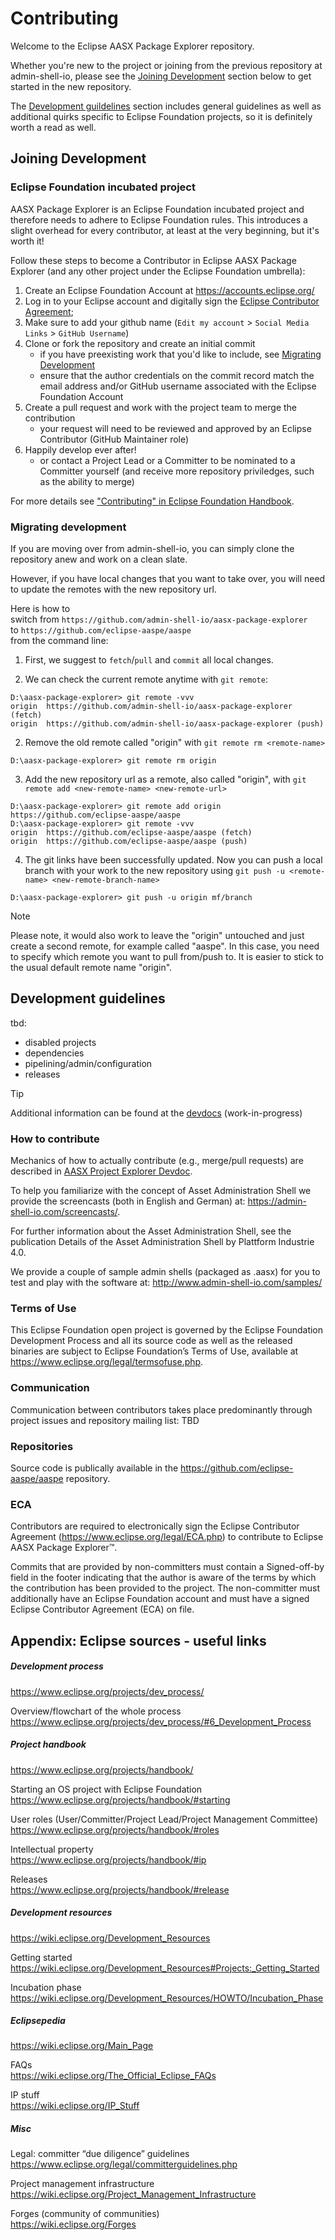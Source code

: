 # Contributing

Welcome to the Eclipse AASX Package Explorer repository. 

Whether you're new to the project or joining from the previous repository at admin-shell-io, please see the [Joining Development](#joining-development) section below to get started in the new repository.

The [Development guildelines](#development-guidelines) section includes general guidelines as well as additional quirks specific to Eclipse Foundation projects, so it is definitely worth a read as well.

## Joining Development

### Eclipse Foundation incubated project

AASX Package Explorer is an Eclipse Foundation incubated project and therefore needs to adhere to Eclipse Foundation rules.
This introduces a slight overhead for every contributor, at least at the very beginning, but it's worth it!

Follow these steps to become a Contributor in Eclipse AASX Package Explorer (and any other project under the Eclipse Foundation umbrella):

1. Create an Eclipse Foundation Account at https://accounts.eclipse.org/ 
1. Log in to your Eclipse account and digitally sign the [Eclipse Contributor Agreement](https://www.eclipse.org/projects/handbook/#contributing-eca);
1. Make sure to add your github name (`Edit my account` > `Social Media Links` > `GitHub Username`)
1. Clone or fork the repository and create an initial commit
    - if you have preexisting work that you'd like to include, see [Migrating Development](#migrating-development)
    - ensure that the author credentials on the commit record match the email address and/or GitHub username associated with the Eclipse Foundation Account
1. Create a pull request and work with the project team to merge the contribution
    - your request will need to be reviewed and approved by an Eclipse Contributor (GitHub Maintainer role) 
1. Happily develop ever after!
    - or contact a Project Lead or a Committer to be nominated to a Committer yourself (and receive more repository priviledges, such as the ability to merge)

For more details see ["Contributing" in Eclipse Foundation Handbook](https://www.eclipse.org/projects/handbook/#contributing-contributors).
   
### Migrating development

If you are moving over from admin-shell-io, you can simply clone the repository anew and work on a clean slate. 

However, if you have local changes that you want to take over, you will need to update the remotes with the new repository url.

Here is how to  
switch from `https://github.com/admin-shell-io/aasx-package-explorer`  
to `https://github.com/eclipse-aaspe/aaspe`  
from the command line:

1. First, we suggest to `fetch`/`pull` and `commit` all local changes.
 
2. We can check the current remote anytime with `git remote`:
 
```
D:\aasx-package-explorer> git remote -vvv
origin  https://github.com/admin-shell-io/aasx-package-explorer (fetch)
origin  https://github.com/admin-shell-io/aasx-package-explorer (push)
```
 
2. Remove the old remote called "origin" with `git remote rm <remote-name>`
 
```
D:\aasx-package-explorer> git remote rm origin
```
 
3. Add the new repository url as a remote, also called "origin", with `git remote add <new-remote-name> <new-remote-url>`
 
```
D:\aasx-package-explorer> git remote add origin https://github.com/eclipse-aaspe/aaspe
D:\aasx-package-explorer> git remote -vvv
origin  https://github.com/eclipse-aaspe/aaspe (fetch)
origin  https://github.com/eclipse-aaspe/aaspe (push)
```
 
4. The git links have been successfully updated. Now you can push a local branch with your work to the new repository using `git push -u <remote-name> <new-remote-branch-name>`
 
```
D:\aasx-package-explorer> git push -u origin mf/branch
```
 
> [!note]
> Please note, it would also work to leave the "origin" untouched and just create a second remote, for example called "aaspe".
> In this case, you need to specify which remote you want to pull from/push to.
> It is easier to stick to the usual default remote name "origin".

## Development guidelines

tbd:

- disabled projects
- dependencies
- pipelining/admin/configuration
- releases

> [!tip]
> Additional information can be found at the [devdocs](https://admin-shell-io.github.io/aasx-package-explorer/devdoc/) (work-in-progress)

### How to contribute

Mechanics of how to actually contribute (e.g., merge/pull requests) are described in [AASX Project Explorer Devdoc](https://admin-shell-io.github.io/aasx-package-explorer/devdoc/getting-started/intro.html).

To help you familiarize with the concept of Asset Administration Shell we provide the screencasts (both in English and German) at: https://admin-shell-io.com/screencasts/.

For further information about the Asset Administration Shell, see the publication Details of the Asset Administration Shell by Plattform Industrie 4.0.

We provide a couple of sample admin shells (packaged as .aasx) for you to test and play with the software at: http://www.admin-shell-io.com/samples/

### Terms of Use

This Eclipse Foundation open project is governed by the Eclipse Foundation
Development Process and all its source code as well as the released binaries are subject to Eclipse Foundation’s Terms of Use, available at https://www.eclipse.org/legal/termsofuse.php.

### Communication

Communication between contributors takes place predominantly through project issues and repository mailing list: TBD

### Repositories

Source code is publically available in the https://github.com/eclipse-aaspe/aaspe repository.

### ECA

Contributors are required to electronically sign the Eclipse Contributor Agreement (https://www.eclipse.org/legal/ECA.php) to contribute to Eclipse AASX Package Explorer™.

Commits that are provided by non-committers must contain a Signed-off-by field in
the footer indicating that the author is aware of the terms by which the
contribution has been provided to the project. The non-committer must
additionally have an Eclipse Foundation account and must have a signed Eclipse
Contributor Agreement (ECA) on file.


## Appendix: Eclipse sources - useful links

##### Development process

https://www.eclipse.org/projects/dev_process/ 

Overview/flowchart of the whole process  
https://www.eclipse.org/projects/dev_process/#6_Development_Process 

##### Project handbook

https://www.eclipse.org/projects/handbook/ 

Starting an OS project with Eclipse Foundation  
https://www.eclipse.org/projects/handbook/#starting   

User roles (User/Committer/Project Lead/Project Management Committee)  
https://www.eclipse.org/projects/handbook/#roles  

Intellectual property  
https://www.eclipse.org/projects/handbook/#ip   

Releases   
https://www.eclipse.org/projects/handbook/#release   

##### Development resources

https://wiki.eclipse.org/Development_Resources 

Getting started  
https://wiki.eclipse.org/Development_Resources#Projects:_Getting_Started  

Incubation phase  
https://wiki.eclipse.org/Development_Resources/HOWTO/Incubation_Phase   

##### Eclipsepedia

https://wiki.eclipse.org/Main_Page  

FAQs  
https://wiki.eclipse.org/The_Official_Eclipse_FAQs  

IP stuff   
https://wiki.eclipse.org/IP_Stuff     

##### Misc

Legal: committer “due diligence” guidelines  
https://www.eclipse.org/legal/committerguidelines.php

Project management infrastructure  
https://wiki.eclipse.org/Project_Management_Infrastructure 

Forges (community of communities)  
https://wiki.eclipse.org/Forges 
